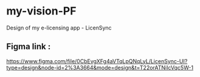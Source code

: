 # my-vision-PF
Design of my e-licensing app - LicenSync

## Figma link : 
https://www.figma.com/file/0CbEvgXFg4aVTqLpQNqLyL/LicenSync-UI?type=design&node-id=2%3A3664&mode=design&t=T22orATNiIcVqc5W-1
